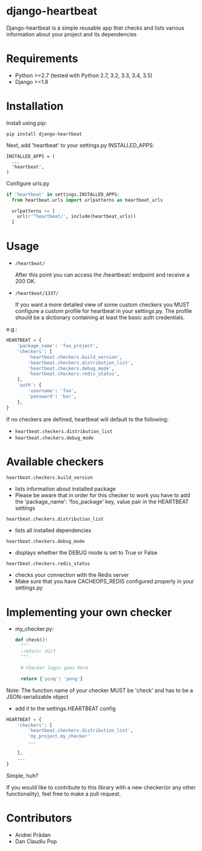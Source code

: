 # django-heartbeat

Django-heartbeat is a simple reusable app that checks and lists various information
about your project and its dependencies

# Requirements

* Python >=2.7 (tested with Python 2.7, 3.2, 3.3, 3.4, 3.5)
* Django >=1.8

# Installation

Install using pip:
```
pip install django-heartbeat
```

Next, add 'heartbeat' to your settings.py INSTALLED_APPS:
```
INSTALLED_APPS = (
  ...
  'heartbeat',
)
```

Configure urls.py

```Python
if 'heartbeat' in settings.INSTALLED_APPS:
  from heartbeat.urls import urlpatterns as heartbeat_urls

  urlpatterns += [
    url(r'^heartbeat/', include(heartbeat_urls))
  ]
```

# Usage
- `/heartbeat/`

  After this point you can access the /heartbeat/ endpoint and receive a 200 OK.


- `/heartbeat/1337/`

  If you want a more detailed view of some custom checkers you MUST configure a
custom profile for heartbeat in your settings.py. The profile should be
a dictionary containing at least the basic auth credentials.

e.g.:

```Python
HEARTBEAT = {
    'package_name': 'foo_project',
    'checkers': [
        'heartbeat.checkers.build_version',
        'heartbeat.checkers.distribution_list',
        'heartbeat.checkers.debug_mode',
        'heartbeat.checkers.redis_status',
    ],
    'auth': {
        'username': 'foo',
        'password': 'bar',
    },
}
```

If no checkers are defined, heartbeat will default to the following:
- `heartbeat.checkers.distribution_list`
- `heartbeat.checkers.debug_mode`

# Available checkers

`heartbeat.checkers.build_version`
  - lists information about installed package
  - Please be aware that in order for this checker to work you have to add the
  'package_name': 'foo_package' key, value pair in the HEARTBEAT settings

`heartbeat.checkers.distribution_list`
  - lists all installed dependencies

`heartbeat.checkers.debug_mode`
  - displays whether the DEBUG mode is set to True or False

`heartbeat.checkers.redis_status`
  - checks your connection with the Redis server
  - Make sure that you have CACHEOPS_REDIS configured properly in your settings.py

# Implementing your own checker
- my_checker.py:
  ```Python
  def check():
    """
    :return: dict
    """

    # Checker logic goes here

    return {'ping': 'pong'}
  ```
Note: The function name of your checker MUST be 'check' and has to be a JSON-serializable object

- add it to the settings.HEARTBEAT config
```Python
HEARTBEAT = {
    'checkers': [
        'heartbeat.checkers.distribution_list',
        'my_project.my_checker'
        ...

    ],
    ...
}
```

Simple, huh?

If you would like to contribute to this library with a new checker(or any other
functionality), feel free to make a pull request.


# Contributors
- Andrei Prădan
- Dan Claudiu Pop
